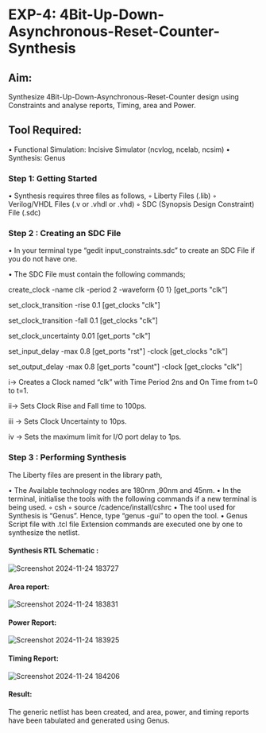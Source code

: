 # EXP-4: 4Bit-Up-Down-Asynchronous-Reset-Counter-Synthesis

## Aim:

Synthesize 4Bit-Up-Down-Asynchronous-Reset-Counter design using Constraints and analyse reports, Timing, area and Power.

## Tool Required:

• Functional Simulation: Incisive Simulator (ncvlog, ncelab, ncsim)
• Synthesis: Genus

### Step 1: Getting Started

• Synthesis requires three files as follows,
◦ Liberty Files (.lib)
◦ Verilog/VHDL Files (.v or .vhdl or .vhd)
◦ SDC (Synopsis Design Constraint) File (.sdc)

 ### Step 2 : Creating an SDC File

•	In your terminal type “gedit input_constraints.sdc” to create an SDC File if you do not have one.

•	The SDC File must contain the following commands;

create_clock -name clk -period 2 -waveform {0 1} [get_ports "clk"]

set_clock_transition -rise 0.1 [get_clocks "clk"]

set_clock_transition -fall 0.1 [get_clocks "clk"]

set_clock_uncertainty 0.01 [get_ports "clk"]

set_input_delay -max 0.8 [get_ports "rst"] -clock [get_clocks "clk"]

set_output_delay -max 0.8 [get_ports "count"] -clock [get_clocks "clk"]

i→ Creates a Clock named “clk” with Time Period 2ns and On Time from t=0 to t=1.

ii→ Sets Clock Rise and Fall time to 100ps.

iii → Sets Clock Uncertainty to 10ps.

iv → Sets the maximum limit for I/O port delay to 1ps.

### Step 3 : Performing Synthesis

The Liberty files are present in the library path,

• The Available technology nodes are 180nm ,90nm and 45nm.
• In the terminal, initialise the tools with the following commands if a new terminal is being
used.
◦ csh
◦ source /cadence/install/cshrc
• The tool used for Synthesis is “Genus”. Hence, type “genus -gui” to open the tool.
• Genus Script file with .tcl file Extension commands are executed one by one to synthesize the netlist.

#### Synthesis RTL Schematic :
![Screenshot 2024-11-24 183727](https://github.com/user-attachments/assets/bdb02356-0fe1-4e8e-8357-f25425ec7dd8)

#### Area report:
![Screenshot 2024-11-24 183831](https://github.com/user-attachments/assets/6035bb14-6c4d-4279-8276-1ca809a1f64b)

#### Power Report:
![Screenshot 2024-11-24 183925](https://github.com/user-attachments/assets/00f20523-5933-44c2-81ef-b98193e2f1cd)

#### Timing Report: 
![Screenshot 2024-11-24 184206](https://github.com/user-attachments/assets/0b63481d-af33-4c3d-9c7b-0a3edbd2180a)

#### Result: 
The generic netlist has been created, and area, power, and timing reports have been tabulated and generated using Genus.





